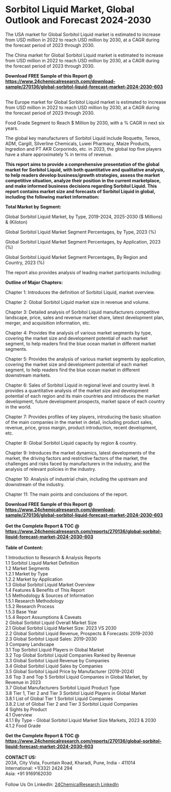 <h1>Sorbitol Liquid Market, Global Outlook and Forecast 2024-2030</h1><p>The USA market for Global Sorbitol Liquid market is estimated to increase from USD million in 2022 to reach USD million by 2030, at a CAGR during the forecast period of 2023 through 2030.</p><p>
</p><p>The China market for Global Sorbitol Liquid market is estimated to increase from USD million in 2022 to reach USD million by 2030, at a CAGR during the forecast period of 2023 through 2030.</p><div><b>Download FREE Sample of this Report @ 
            <a href="https://www.24chemicalresearch.com/download-sample/270136/global-sorbitol-liquid-forecast-market-2024-2030-603">
            https://www.24chemicalresearch.com/download-sample/270136/global-sorbitol-liquid-forecast-market-2024-2030-603</a></b></div><br><p>
</p><p>The Europe market for Global Sorbitol Liquid market is estimated to increase from USD million in 2022 to reach USD million by 2030, at a CAGR during the forecast period of 2023 through 2030.</p><p>
Food Grade Segment to Reach $ Million by 2030, with a % CAGR in next six years.</p><p>
The global key manufacturers of Sorbitol Liquid include Roquette, Tereos, ADM, Cargill, Silverline Chemicals, Luwei Pharmacy, Maize Products, Ingredion and PT AKR Corporindo, etc. in 2023, the global top five players have a share approximately % in terms of revenue.</p><p>
<strong>This report aims to provide a comprehensive presentation of the global market for Sorbitol Liquid, with both quantitative and qualitative analysis, to help readers develop business/growth strategies, assess the market competitive situation, analyze their position in the current marketplace, and make informed business decisions regarding Sorbitol Liquid. This report contains market size and forecasts of Sorbitol Liquid in global, including the following market information:</strong></p><p>
</p><p>
<strong>Total Market by Segment:</strong></p><p>
Global Sorbitol Liquid Market, by Type, 2019-2024, 2025-2030 ($ Millions) &amp; (Kiloton)</p><p>
Global Sorbitol Liquid Market Segment Percentages, by Type, 2023 (%)</p><p>
</p><p>
Global Sorbitol Liquid Market Segment Percentages, by Application, 2023 (%)</p><p>
</p><p>
Global Sorbitol Liquid Market Segment Percentages, By Region and Country, 2023 (%)</p><p>
</p><p>
The report also provides analysis of leading market participants including:</p><p>
</p><p>
</p><p>
</p><p><strong>Outline of Major Chapters:</strong></p><p>
</p><p>Chapter 1: Introduces the definition of Sorbitol Liquid, market overview.</p><p>
Chapter 2: Global Sorbitol Liquid market size in revenue and volume.</p><p>
Chapter 3: Detailed analysis of Sorbitol Liquid manufacturers competitive landscape, price, sales and revenue market share, latest development plan, merger, and acquisition information, etc.</p><p>
Chapter 4: Provides the analysis of various market segments by type, covering the market size and development potential of each market segment, to help readers find the blue ocean market in different market segments.</p><p>
Chapter 5: Provides the analysis of various market segments by application, covering the market size and development potential of each market segment, to help readers find the blue ocean market in different downstream markets.</p><p>
Chapter 6: Sales of Sorbitol Liquid in regional level and country level. It provides a quantitative analysis of the market size and development potential of each region and its main countries and introduces the market development, future development prospects, market space of each country in the world.</p><p>
Chapter 7: Provides profiles of key players, introducing the basic situation of the main companies in the market in detail, including product sales, revenue, price, gross margin, product introduction, recent development, etc.</p><p>
Chapter 8: Global Sorbitol Liquid capacity by region &amp; country.</p><p>
Chapter 9: Introduces the market dynamics, latest developments of the market, the driving factors and restrictive factors of the market, the challenges and risks faced by manufacturers in the industry, and the analysis of relevant policies in the industry.</p><p>
Chapter 10: Analysis of industrial chain, including the upstream and downstream of the industry.</p><p>
Chapter 11: The main points and conclusions of the report.</p><div><b>Download FREE Sample of this Report @ 
            <a href="https://www.24chemicalresearch.com/download-sample/270136/global-sorbitol-liquid-forecast-market-2024-2030-603">
            https://www.24chemicalresearch.com/download-sample/270136/global-sorbitol-liquid-forecast-market-2024-2030-603</a></b></div><br><div><b>Get the Complete Report & TOC @ 
            <a href="https://www.24chemicalresearch.com/reports/270136/global-sorbitol-liquid-forecast-market-2024-2030-603">
            https://www.24chemicalresearch.com/reports/270136/global-sorbitol-liquid-forecast-market-2024-2030-603</a></b></div><br>
            <b>Table of Content:</b><p>1 Introduction to Research & Analysis Reports<br />
    1.1 Sorbitol Liquid Market Definition<br />
    1.2 Market Segments<br />
        1.2.1 Market by Type<br />
        1.2.2 Market by Application<br />
    1.3 Global Sorbitol Liquid Market Overview<br />
    1.4 Features & Benefits of This Report<br />
    1.5 Methodology & Sources of Information<br />
        1.5.1 Research Methodology<br />
        1.5.2 Research Process<br />
        1.5.3 Base Year<br />
        1.5.4 Report Assumptions & Caveats<br />
2 Global Sorbitol Liquid Overall Market Size<br />
    2.1 Global Sorbitol Liquid Market Size: 2023 VS 2030<br />
    2.2 Global Sorbitol Liquid Revenue, Prospects & Forecasts: 2019-2030<br />
    2.3 Global Sorbitol Liquid Sales: 2019-2030<br />
3 Company Landscape<br />
    3.1 Top Sorbitol Liquid Players in Global Market<br />
    3.2 Top Global Sorbitol Liquid Companies Ranked by Revenue<br />
    3.3 Global Sorbitol Liquid Revenue by Companies<br />
    3.4 Global Sorbitol Liquid Sales by Companies<br />
    3.5 Global Sorbitol Liquid Price by Manufacturer (2019-2024)<br />
    3.6 Top 3 and Top 5 Sorbitol Liquid Companies in Global Market, by Revenue in 2023<br />
    3.7 Global Manufacturers Sorbitol Liquid Product Type<br />
    3.8 Tier 1, Tier 2 and Tier 3 Sorbitol Liquid Players in Global Market<br />
        3.8.1 List of Global Tier 1 Sorbitol Liquid Companies<br />
        3.8.2 List of Global Tier 2 and Tier 3 Sorbitol Liquid Companies<br />
4 Sights by Product<br />
    4.1 Overview<br />
        4.1.1 By Type - Global Sorbitol Liquid Market Size Markets, 2023 & 2030<br />
        4.1.2 Food Grade<br />
 </p><div><b>Get the Complete Report & TOC @ 
            <a href="https://www.24chemicalresearch.com/reports/270136/global-sorbitol-liquid-forecast-market-2024-2030-603">
            https://www.24chemicalresearch.com/reports/270136/global-sorbitol-liquid-forecast-market-2024-2030-603</a></b></div><br><b>CONTACT US:</b><br>
            203A, City Vista, Fountain Road, Kharadi, Pune, India - 411014<br>
            International: +1(332) 2424 294<br>
            Asia: +91 9169162030 <br><br>
            Follow Us On LinkedIn: <a href="https://www.linkedin.com/company/24chemicalresearch/">24ChemicalResearch LinkedIn</a>